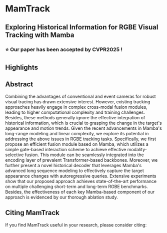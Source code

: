 


# MamTrack

## Exploring Historical Information for RGBE Visual Tracking with Mamba

### :star: Our paper has been accepted by CVPR2025 ! 
## Highlights

## Abstract
Combining the advantages of conventional and event cameras for robust visual tracing has drawn extensive interest. However, existing tracking approaches heavily engage in complex cross-modal fusion modules, leading to higher computational complexity and training challenges. Besides, these methods generally ignore the effective integration of historical information, which is crucial to grasping the change in the target's appearance and motion trends. Given the recent advancements in Mamba's long-range modeling and linear complexity, we explore its potential in addressing the above issues in RGBE tracking tasks. Specifically, we first propose an efficient fusion module based on Mamba, which utilizes a simple gate-based interaction scheme to achieve effective modality-selective fusion. This module can be seamlessly integrated into the encoding layer of prevalent Transformer-based backbones. Moreover, we further present a novel historical decoder that leverages Mamba's advanced long sequence modeling to effectively capture the target appearance changes with autoregressive queries. Extensive experiments show that our proposed approach achieves state-of-the-art performance on multiple challenging short-term and long-term RGBE benchmarks. Besides, the effectiveness of each key Mamba-based component of our approach is evidenced by our thorough ablation study.



## Citing MamTrack
If you find MamTrack useful in your research, please consider citing:
```bibtex
```
